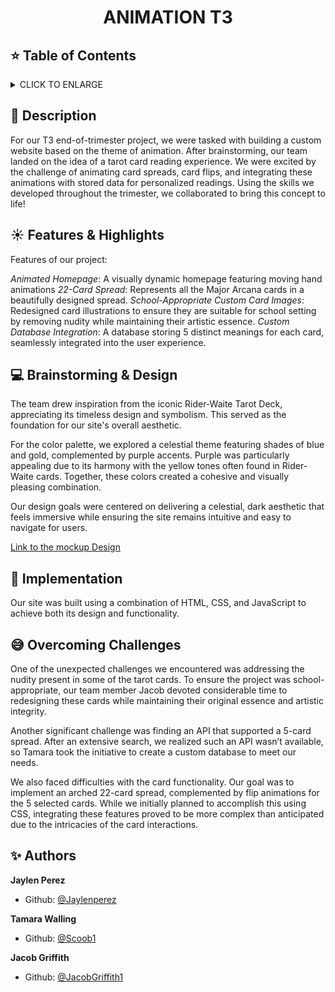 # <p align="center">ANIMATION T3</p>

## :star: Table of Contents
<details>
        <summary>
        CLICK TO ENLARGE
        </summary>
        :memo: <a href="#description">Description</a>
        <br>
        :sunny: <a href="#features">Features & Highlights</a>
        <br>
        :computer: <a href="#design">Brainstorming & Design</a>
        <br>
        :floppy_disk: <a href="#implementation">Implementation</a>
        <br>
        :sweat_smile: <a href="#challenges">Overcoming Challenges</a>
        <br>
        :sparkles: <a href="#authors">Authors</a>
</details>

## :memo: <span id="description">Description</span>
For our T3 end-of-trimester project, we were tasked with building a custom website based on the theme of animation. After brainstorming, our team landed on the idea of a tarot card reading experience. We were excited by the challenge of animating card spreads, card flips, and integrating these animations with stored data for personalized readings. Using the skills we developed throughout the trimester, we collaborated to bring this concept to life!

## :sunny: <span id="features">Features & Highlights</span>

Features of our project:

*Animated Homepage*: A visually dynamic homepage featuring moving hand animations
*22-Card Spread*: Represents all the Major Arcana cards in a beautifully designed spread.
*School-Appropriate Custom Card Images*: Redesigned card illustrations to ensure they are suitable for school setting by removing nudity while maintaining their artistic essence.
*Custom Database Integration*: A database storing 5 distinct meanings for each card, seamlessly integrated into the user experience.
## :computer: <span id="design">Brainstorming & Design</span>

The team drew inspiration from the iconic Rider-Waite Tarot Deck, appreciating its timeless design and symbolism. This served as the foundation for our site's overall aesthetic.

For the color palette, we explored a celestial theme featuring shades of blue and gold, complemented by purple accents. Purple was particularly appealing due to its harmony with the yellow tones often found in Rider-Waite cards. Together, these colors created a cohesive and visually pleasing combination.

Our design goals were centered on delivering a celestial, dark aesthetic that feels immersive while ensuring the site remains intuitive and easy to navigate for users.

[Link to the mockup Design](https://app.uizard.io/prototypes/LOl1W8mjZncLzq9VwlWM/player/preview)

## :floppy_disk: <span id="implementation">Implementation</span>

Our site was built using a combination of HTML, CSS, and JavaScript to achieve both its design and functionality.
## :sweat_smile: <span id="challenges">Overcoming Challenges</span>

One of the unexpected challenges we encountered was addressing the nudity present in some of the tarot cards. To ensure the project was school-appropriate, our team member Jacob devoted considerable time to redesigning these cards while maintaining their original essence and artistic integrity.

Another significant challenge was finding an API that supported a 5-card spread. After an extensive search, we realized such an API wasn’t available, so Tamara took the initiative to create a custom database to meet our needs.

We also faced difficulties with the card functionality. Our goal was to implement an arched 22-card spread, complemented by flip animations for the 5 selected cards. While we initially planned to accomplish this using CSS, integrating these features proved to be more complex than anticipated due to the intricacies of the card interactions.


## :sparkles: <span id="authors">Authors</span>

**Jaylen Perez**
- Github: [@Jaylenperez](https://github.com/Jaylenperez)

**Tamara Walling**
- Github: [@Scoob1](https://github.com/Scoob1)

**Jacob Griffith**
- Github: [@JacobGriffith1](https://github.com/JacobGriffith1)